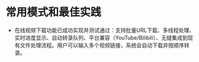 # 常用模式和最佳实践

- 在线视频下载功能已成功实现并测试通过：支持批量URL下载、多线程处理、实时进度显示、自动转录队列、平台兼容（YouTube/Bilibili）、无缝集成到现有文件处理流程。用户可以输入多个视频链接，系统会自动下载并按顺序转录。
